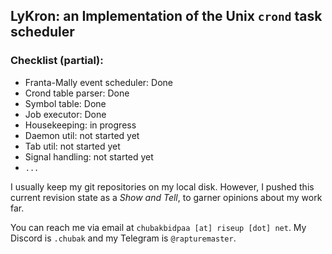 ## LyKron: an Implementation of the Unix `crond` task scheduler

### Checklist (partial):

* Franta-Mally event scheduler: Done
* Crond table parser: Done
* Symbol table: Done
* Job executor: Done
* Housekeeping: in progress
* Daemon util: not started yet
* Tab util: not started yet
* Signal handling: not started yet
* `...`


 I usually keep my git repositories on my local disk. However, I pushed this current revision state as a _Show and Tell_, to garner opinions about my work far. 

 You can reach me via email at `chubakbidpaa [at] riseup [dot] net`. My Discord is `.chubak` and my Telegram is `@rapturemaster`. 

